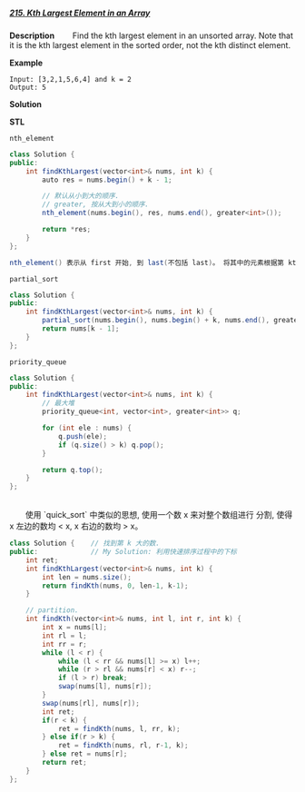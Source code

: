 ##### [215. Kth Largest Element in an Array](https://leetcode.com/problems/kth-largest-element-in-an-array/)

**Description**
&emsp;&emsp;Find the kth largest element in an unsorted array. Note that it is the kth largest element in the sorted order, not the kth distinct element.

**Example**
```
Input: [3,2,1,5,6,4] and k = 2
Output: 5
```

**Solution**

**STL**

`nth_element`
```java
class Solution {
public:
    int findKthLargest(vector<int>& nums, int k) {
        auto res = nums.begin() + k - 1;

		// 默认从小到大的顺序.
        // greater, 按从大到小的顺序.
        nth_element(nums.begin(), res, nums.end(), greater<int>());

        return *res;
    }
};

nth_element() 表示从 first 开始, 到 last(不包括 last)。 将其中的元素根据第 kth 个元素对数组进行操作, 使位于 kth 前面的元素均 < kth, 位于 kth 后面的元素均 > kth。
```

`partial_sort`

```java
class Solution {
public:
    int findKthLargest(vector<int>& nums, int k) {
        partial_sort(nums.begin(), nums.begin() + k, nums.end(), greater<int>());
        return nums[k - 1];
    }
};
```

`priority_queue`

```java
class Solution {
public:
    int findKthLargest(vector<int>& nums, int k) {
    	// 最大堆
        priority_queue<int, vector<int>, greater<int>> q;

		for (int ele : nums) {
        	q.push(ele);
            if (q.size() > k) q.pop();
        }

        return q.top();
    }
};

```


<br>
&emsp;&emsp;使用 `quick_sort` 中类似的思想, 使用一个数 x 来对整个数组进行 分割, 使得 x 左边的数均 < x, x 右边的数均 > x。

```java
class Solution {	// 找到第 k 大的数.
public:				// My Solution: 利用快速排序过程中的下标
	int ret;
    int findKthLargest(vector<int>& nums, int k) {
        int len = nums.size();
        return findKth(nums, 0, len-1, k-1);
    }

    // partition.
    int findKth(vector<int>& nums, int l, int r, int k) {
    	int x = nums[l];
    	int rl = l;
    	int rr = r;
    	while (l < r) {
    		while (l < rr && nums[l] >= x) l++;
    		while (r > rl && nums[r] < x) r--;
    		if (l > r) break;
    		swap(nums[l], nums[r]);
    	}
    	swap(nums[rl], nums[r]);
    	int ret;
    	if(r < k) {
    		ret = findKth(nums, l, rr, k);
    	} else if(r > k) {
    		ret = findKth(nums, rl, r-1, k);
    	} else ret = nums[r];
    	return ret;
    }
};
```



